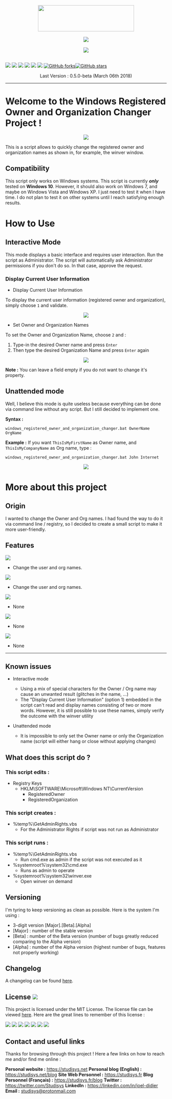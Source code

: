 ﻿<p align="center">
<a href="https://blog.studisys.net">
  <img width="300" height="82" src="https://studisys.net/github/projects/studisys-logo-inline-dark.png"></a>
  <br/>
    <br/>
    <img src="https://studisys.net/github/projects/Windows-Registered-Owner-and-Organization-Changer/windows_registered_user_and_company_changer.png">
      <br/>
        <br/>
  <img src="https://studisys.net/github/projects/Windows-Registered-Owner-and-Organization-Changer/winver.PNG">  <br/>  <br/>
</p>

<img src="https://img.shields.io/badge/type-batch-004D40.svg"> <img src="https://img.shields.io/badge/OS-windows-1A237E.svg"> <img src="https://img.shields.io/badge/stable version-none-red.svg"> <img src="https://img.shields.io/badge/latest version-0.5.0--beta-orange.svg" >  <img src="https://img.shields.io/badge/contributions-welcome-brightgreen.svg" > <img src="https://img.shields.io/badge/license-MIT-blue.svg"> [![GitHub forks](https://img.shields.io/github/forks/Studisys/Windows-Registered-Owner-and-Organization-Changer.svg)](https://github.com/Studisys/Windows-Registered-Owner-and-Organization-Changer/network)[![GitHub stars](https://img.shields.io/github/stars/Studisys/Windows-Registered-Owner-and-Organization-Changer.svg)](https://github.com/Studisys/Windows-Registered-Owner-and-Organization-Changer/stargazers)

<p align="center">Last Version : 0.5.0-beta (March 06th 2018)</p>


----------
# Welcome to the Windows Registered Owner and Organization Changer Project !

<p align="center">
  <img src="https://studisys.net/github/projects/Windows-Registered-Owner-and-Organization-Changer/main_menu.PNG"> 
</p>

This is a script allows to quickly change the registered owner and organization names as shown in, for example, the winver window.


## Compatibility
This script only works on Windows systems.
This script is currently ***only*** tested on **Windows 10**.
However, it should also work on Windows 7, and maybe on Windows Vista and Windows XP. I just need to test it when I have time.
I do not plan to test it on other systems until I reach satisfying enough results. 

# How to Use

 ## Interactive Mode

This mode displays a basic interface and requires user interaction.
Run the script as Administrator. The script will automatically ask Administrator permissions if you don't do so. In that case, approve the request.


### Display Current User Information

 - Display Current User Information

To display the current user information (registered owner and organization), simply choose `1` and validate.
<p align="center">
  <img src="https://studisys.net/github/projects/Windows-Registered-Owner-and-Organization-Changer/display_current_user_information.gif"> 
</p>

  
 - Set Owner and Organization Names

To set the Owner and Organization Name, choose `2` and :
 

 1. Type-in the desired Owner name and press `Enter`
 2. Then type the desired Organization Name and press `Enter` again

<p align="center">
  <img src="https://studisys.net/github/projects/Windows-Registered-Owner-and-Organization-Changer/set_info.gif"> 
</p>

**Note :** You can leave a field empty if you do not want to change it's property.



 ## Unattended mode
Well, I believe this mode is quite useless because everything can be done via command line without any script. But I still decided to implement one.

**Syntax :**

    windows_registered_owner_and_organization_changer.bat OwnerName OrgName

**Example :** If you want `ThisIsMyFirstName` as Owner name, and `ThisIsMyCompanyName` as Org name, type : 

```
windows_registered_owner_and_organization_changer.bat John Internet
```
<p align="center">
  <img src="https://studisys.net/github/projects/Windows-Registered-Owner-and-Organization-Changer/unattended_double.gif"> 
</p>


# More about this project


## Origin
I wanted to change the Owner and Org names. I had found the way to do it via command line / registry, so I decided to create a small script to make it more user-friendly.

## Features

<img src="https://img.shields.io/badge/Features-Implemented and working-brightgreen.svg">

 - Change the user and org names.
 
<img src="https://img.shields.io/badge/Feat
ures-Implemented but not completely working-yellow.svg">

 - Change the user and org names.

<img src="https://img.shields.io/badge/Features-In Progress-orange.svg">

- None

<img src="https://img.shields.io/badge/Features-Not Implemented-red.svg">

- None



 
<img src="https://img.shields.io/badge/Features-Postponed-4A148C.svg">

- None

----------

## Known issues
- Interactive mode
	- Using a mix of special characters for the Owner / Org name may cause an unwanted result (glitches in the name, ...)
	- The "Display Current User Information" (option 1) embedded in the script can't read and display names consisting of two or more words. However, it is still possible to use these names, simply verify the outcome with the winver utility

- Unattended mode
	- It is impossible to only set the Owner name or only the Organization name (script will either hang or close without applying changes)
  

## What does this script do ?

### This script edits :
- Registry Keys
	- HKLM\\SOFTWARE\\Microsoft\\Windows NT\\CurrentVersion
		- RegisteredOwner
		- RegisteredOrganization


### This script creates :
- %temp%\\GetAdminRights.vbs
	- For the Administrator Rights if script was not run as Administrator

### This script runs :
- %temp%\\GetAdminRights.vbs
	- Run cmd.exe as admin if the script was not executed as it
- %systemroot%\system32\cmd.exe
	- Runs as admin to operate
- %systemroot%\system32\winver.exe
	- Open winver on demand


## Versioning
I'm tyring to keep versioning as clean as possible. Here is the system I'm using :

- 3-digit version [Major].[Beta].[Alpha]
- [Major] : number of the stable version
- [Beta] : number of the Beta version (number of bugs greatly reduced comparing to the Alpha version)
- [Alpha] : number of the Alpha version (highest number of bugs, features not properly working)

## Changelog
A changelog can be found [here](https://github.com/Studisys/Windows-Registered-Owner-and-Organization-Changer/blob/master/CHANGELOG).

## License [<img src="https://img.shields.io/badge/license-MIT-blue.svg">](https://github.com/Studisys/Windows-Registered-Owner-and-Organization-Changer/blob/master/LICENSE)
This project is licensed under the MIT License.
The license file can be viewed [here](https://github.com/Studisys/Windows-Registered-Owner-and-Organization-Changer/blob/master/LICENSE).
Here are the great lines to remember of this license :

<img src="https://img.shields.io/badge/Commercial%20use%20:-Allowed-brightgreen.svg"> <img src="https://img.shields.io/badge/Modification%20:-Allowed-brightgreen.svg"> <img src="https://img.shields.io/badge/Distribution%20:-Allowed-brightgreen.svg"> <img src="https://img.shields.io/badge/Private%20use%20:-Allowed-brightgreen.svg">
<img src="https://img.shields.io/badge/Liability%20:-None-red.svg"> <img src="https://img.shields.io/badge/Warranty%20:-None-red.svg">
<img src="https://img.shields.io/badge/License%20and%20copyright%20notice%20:-Mandatory-blue.svg">





## Contact and useful links
Thanks for browsing through this project !
Here a few links on how to reach me and/or find me online :

**Personal website :** https://studisys.net
**Personal blog (English) :** https://studisys.net/blog
**Site Web Personnel :** https://studisys.fr
**Blog Personnel (Français) :** https://studisys.fr/blog
**Twitter :** https://twitter.com/Studisys
**LinkedIn :** https://linkedin.com/in/joel-didier
**Email :** studisys@protonmail.com
